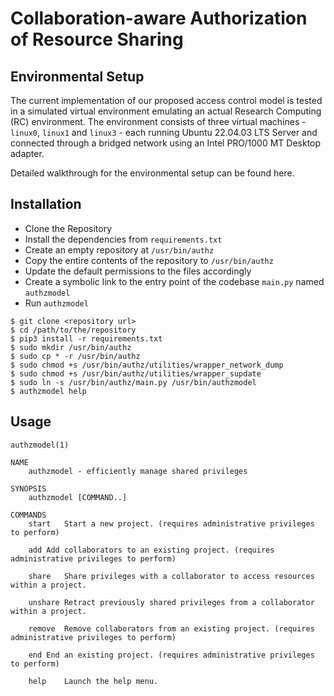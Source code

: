 # Collaboration-aware Authorization of Resource Sharing

## Environmental Setup

The current implementation of our proposed access control model is tested in a simulated virtual environment
emulating an actual Research Computing (RC) environment. The environment consists of three virtual machines - `linux0`,
`linux1` and `linux3` - each running Ubuntu 22.04.03 LTS Server and connected through a bridged network using an Intel
PRO/1000 MT Desktop adapter.

Detailed walkthrough for the environmental setup can be found here.

## Installation

- Clone the Repository
- Install the dependencies from `requirements.txt`
- Create an empty repository at `/usr/bin/authz`
- Copy the entire contents of the repository to `/usr/bin/authz`
- Update the default permissions to the files accordingly
- Create a symbolic link to the entry point of the codebase `main.py` named `authzmodel`
- Run `authzmodel`

```commandline
$ git clone <repository url>
$ cd /path/to/the/repository
$ pip3 install -r requirements.txt
$ sudo mkdir /usr/bin/authz
$ sudo cp * -r /usr/bin/authz
$ sudo chmod +s /usr/bin/authz/utilities/wrapper_network_dump
$ sudo chmod +s /usr/bin/authz/utilities/wrapper_supdate
$ sudo ln -s /usr/bin/authz/main.py /usr/bin/authzmodel
$ authzmodel help
```

## Usage

```commandline
authzmodel(1)

NAME
	authzmodel - efficiently manage shared privileges

SYNOPSIS
	authzmodel [COMMAND..]

COMMANDS
	start	Start a new project. (requires administrative privileges to perform)

	add	Add collaborators to an existing project. (requires administrative privileges to perform)

	share	Share privileges with a collaborator to access resources within a project.

	unshare	Retract previously shared privileges from a collaborator within a project.

	remove	Remove collaborators from an existing project. (requires administrative privileges to perform)

	end	End an existing project. (requires administrative privileges to perform)

	help	Launch the help menu.
```